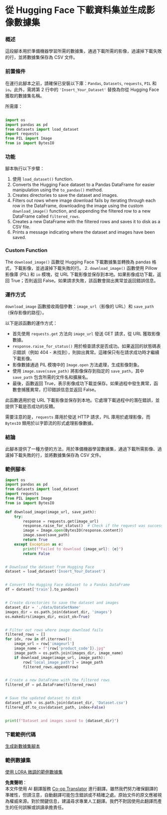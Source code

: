 <!--
CO_OP_TRANSLATOR_METADATA:
{
  "original_hash": "44a77501fe39a2eb2b776dfdf9953b67",
  "translation_date": "2025-04-04T06:55:43+00:00",
  "source_file": "md\\03.FineTuning\\CreatingSampleData.md",
  "language_code": "tw"
}
-->
# 從 Hugging Face 下載資料集並生成影像數據集

### 概述

這段腳本用於準備機器學習所需的數據集，通過下載所需的影像，過濾掉下載失敗的行，並將數據集保存為 CSV 文件。

### 前置條件

在運行此腳本之前，請確保已安裝以下庫：`Pandas`, `Datasets`, `requests`, `PIL` 和 `io`。此外，需將第 2 行中的 `'Insert_Your_Dataset'` 替換為你從 Hugging Face 獲取的數據集名稱。

所需庫：

```python

import os
import pandas as pd
from datasets import load_dataset
import requests
from PIL import Image
from io import BytesIO
```

### 功能

腳本執行以下步驟：

1. 使用 `load_dataset()` function.
2. Converts the Hugging Face dataset to a Pandas DataFrame for easier manipulation using the `to_pandas()` method.
3. Creates directories to save the dataset and images.
4. Filters out rows where image download fails by iterating through each row in the DataFrame, downloading the image using the custom `download_image()` function, and appending the filtered row to a new DataFrame called `filtered_rows`.
5. Creates a new DataFrame with the filtered rows and saves it to disk as a CSV file.
6. Prints a message indicating where the dataset and images have been saved.

### Custom Function

The `download_image()` 函數從 Hugging Face 下載數據集並轉換為 pandas 格式，下載影像，並過濾掉下載失敗的行。
2. `download_image()` 函數使用 Pillow 影像庫 (PIL) 和 `io` 模塊，從 URL 下載影像並保存到本地。如果影像成功下載，返回 True；否則返回 False。如果請求失敗，該函數會拋出異常並返回錯誤信息。

### 運作方式

`download_image` 函數接收兩個參數：`image_url`（影像的 URL）和 `save_path`（保存影像的路徑）。

以下是該函數的運作方式：

- 首先使用 `requests.get` 方法向 `image_url` 發送 GET 請求，從 URL 獲取影像數據。
- `response.raise_for_status()` 用於檢查請求是否成功。如果返回的狀態碼表示錯誤（例如 404 - 未找到），則拋出異常。這確保只有在請求成功時才繼續下載影像。
- 影像數據通過 PIL 模塊中的 `Image.open` 方法處理，生成影像對象。
- 使用 `image.save(save_path)` 將影像保存到指定的 `save_path`，其中 `save_path` 包含所需的文件名和擴展名。
- 最後，函數返回 True，表示影像成功下載並保存。如果過程中發生異常，函數會捕獲異常，打印錯誤信息並返回 False。

此函數適用於從 URL 下載影像並保存到本地。它處理下載過程中的潛在錯誤，並提供下載是否成功的反饋。

需要注意的是，`requests` 庫用於發送 HTTP 請求，PIL 庫用於處理影像，而 `BytesIO` 類用於以字節流的形式處理影像數據。

### 結論

此腳本提供了一種方便的方法，用於準備機器學習數據集，通過下載所需影像、過濾掉下載失敗的行，並將數據集保存為 CSV 文件。

### 範例腳本

```python
import os
import pandas as pd
from datasets import load_dataset
import requests
from PIL import Image
from io import BytesIO

def download_image(image_url, save_path):
    try:
        response = requests.get(image_url)
        response.raise_for_status()  # Check if the request was successful
        image = Image.open(BytesIO(response.content))
        image.save(save_path)
        return True
    except Exception as e:
        print(f"Failed to download {image_url}: {e}")
        return False


# Download the dataset from Hugging Face
dataset = load_dataset('Insert_Your_Dataset')


# Convert the Hugging Face dataset to a Pandas DataFrame
df = dataset['train'].to_pandas()


# Create directories to save the dataset and images
dataset_dir = './data/DataSetName'
images_dir = os.path.join(dataset_dir, 'images')
os.makedirs(images_dir, exist_ok=True)


# Filter out rows where image download fails
filtered_rows = []
for idx, row in df.iterrows():
    image_url = row['imageurl']
    image_name = f"{row['product_code']}.jpg"
    image_path = os.path.join(images_dir, image_name)
    if download_image(image_url, image_path):
        row['local_image_path'] = image_path
        filtered_rows.append(row)


# Create a new DataFrame with the filtered rows
filtered_df = pd.DataFrame(filtered_rows)


# Save the updated dataset to disk
dataset_path = os.path.join(dataset_dir, 'Dataset.csv')
filtered_df.to_csv(dataset_path, index=False)


print(f"Dataset and images saved to {dataset_dir}")
```

### 下載範例代碼 
[生成新數據集腳本](../../../../code/04.Finetuning/generate_dataset.py)

### 範例數據集
[使用 LORA 微調的範例數據集](../../../../code/04.Finetuning/olive-ort-example/dataset/dataset-classification.json)

**免責聲明**：  
本文件使用 AI 翻譯服務 [Co-op Translator](https://github.com/Azure/co-op-translator) 進行翻譯。雖然我們努力確保翻譯的準確性，但請注意，自動翻譯可能包含錯誤或不精確之處。原始文件的原文應被視為權威來源。對於關鍵信息，建議尋求專業人工翻譯。我們不對因使用此翻譯而產生的任何誤解或誤讀承擔責任。